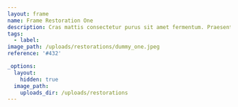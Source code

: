 ```yaml
---
layout: frame
name: Frame Restoration One
description: Cras mattis consectetur purus sit amet fermentum. Praesent commodo cursus magna, vel scelerisque nisl consectetur et. Donec ullamcorper nulla non metus auctor fringilla. Lorem ipsum dolor sit amet, consectetur adipiscing elit. Cras justo odio, dapibus ac facilisis in, egestas eget quam.
tags:
  - label:
image_path: /uploads/restorations/dummy_one.jpeg
reference: '#432'

_options:
  layout:
    hidden: true
  image_path:
    uploads_dir: /uploads/restorations
---
```

